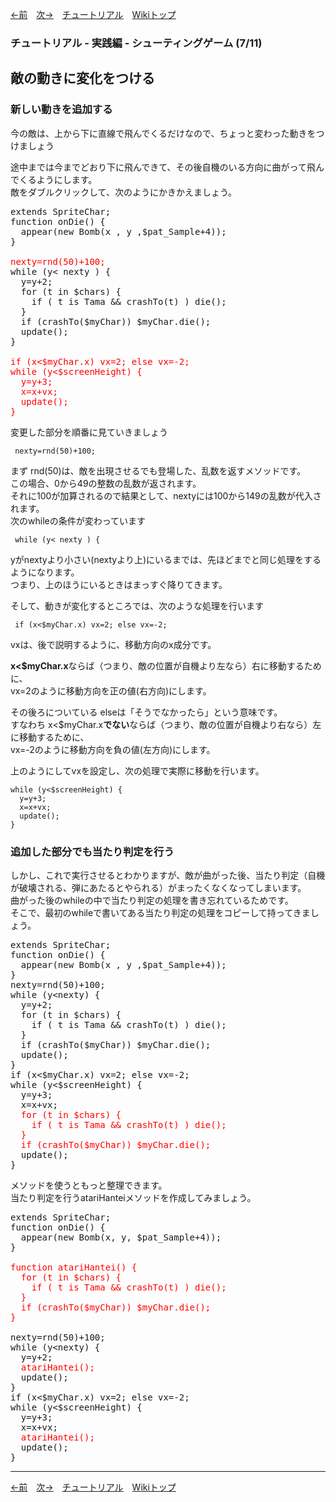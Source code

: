 

[←前](./tr-stg06.md)&emsp;[次→](./tr-stg08.md)&emsp;[チュートリアル](./tutorial.md)&emsp;[Wikiトップ](./)

### チュートリアル - 実践編 - シューティングゲーム (7/11)
## 敵の動きに変化をつける

### 新しい動きを追加する

今の敵は、上から下に直線で飛んでくるだけなので、ちょっと変わった動きをつけましょう

途中までは今までどおり下に飛んできて、その後自機のいる方向に曲がって飛んでくるようにします。  
敵をダブルクリックして、次のようにかきかえましょう。

<pre>
extends SpriteChar;
function onDie() {
  appear(new Bomb(x , y ,$pat_Sample+4));
}

<span style="color: #f00">nexty=rnd(50)+100;</span>
while (y< nexty ) {
  y=y+2;
  for (t in $chars) {
    if ( t is Tama && crashTo(t) ) die();
  }
  if (crashTo($myChar)) $myChar.die();
  update();
}

<span style="color: #f00">if (x<$myChar.x) vx=2; else vx=-2;
while (y<$screenHeight) {
  y=y+3;
  x=x+vx;
  update();
}</span>
</pre>

変更した部分を順番に見ていきましょう

```
 nexty=rnd(50)+100;
```

まず rnd(50)は、敵を出現させるでも登場した、乱数を返すメソッドです。  
この場合、0から49の整数の乱数が返されます。  
それに100が加算されるので結果として、nextyには100から149の乱数が代入されます。  
次のwhileの条件が変わっています

```
 while (y< nexty ) {
```

yがnextyより小さい(nextyより上)にいるまでは、先ほどまでと同じ処理をするようになります。  
つまり、上のほうにいるときはまっすぐ降りてきます。

そして、動きが変化するところでは、次のような処理を行います

```
 if (x<$myChar.x) vx=2; else vx=-2;
```

vxは、後で説明するように、移動方向のx成分です。

**x<$myChar.x**ならば（つまり、敵の位置が自機より左なら）右に移動するために、  
vx=2のように移動方向を正の値(右方向)にします。

その後ろについている elseは「そうでなかったら」という意味です。  
すなわち x<$myChar.x**でない**ならば（つまり、敵の位置が自機より右なら）左に移動するために、  
vx=-2のように移動方向を負の値(左方向)にします。

上のようにしてvxを設定し、次の処理で実際に移動を行います。

```
while (y<$screenHeight) {
  y=y+3;
  x=x+vx;
  update();
}
```

### 追加した部分でも当たり判定を行う

しかし、これで実行させるとわかりますが、敵が曲がった後、当たり判定（自機が破壊される、弾にあたるとやられる）がまったくなくなってしまいます。  
曲がった後のwhileの中で当たり判定の処理を書き忘れているためです。  
そこで、最初のwhileで書いてある当たり判定の処理をコピーして持ってきましょう。

<pre>
extends SpriteChar;
function onDie() {
  appear(new Bomb(x , y ,$pat_Sample+4));
}
nexty=rnd(50)+100;
while (y&lt;nexty) {
  y=y+2;
  for (t in $chars) {
    if ( t is Tama && crashTo(t) ) die();
  }
  if (crashTo($myChar)) $myChar.die();
  update();
}
if (x<$myChar.x) vx=2; else vx=-2;
while (y<$screenHeight) {
  y=y+3;
  x=x+vx;
  <span style="color: #f00">for (t in $chars) {
    if ( t is Tama && crashTo(t) ) die();
  }
  if (crashTo($myChar)) $myChar.die();</span>
  update();
}
</pre>

メソッドを使うともっと整理できます。  
当たり判定を行うatariHanteiメソッドを作成してみましょう。

<pre>
extends SpriteChar;
function onDie() {
  appear(new Bomb(x, y, $pat_Sample+4));
}

<span style="color: #f00">function atariHantei() {
  for (t in $chars) {
    if ( t is Tama && crashTo(t) ) die();
  }
  if (crashTo($myChar)) $myChar.die();
}</span>

nexty=rnd(50)+100;
while (y&lt;nexty) {
  y=y+2;
  <span style="color: #f00">atariHantei();</span>
  update();
}
if (x<$myChar.x) vx=2; else vx=-2;
while (y<$screenHeight) {
  y=y+3;
  x=x+vx;
  <span style="color: #f00">atariHantei();</span>
  update();
}
</pre>

***

[←前](./tr-stg06.md)&emsp;[次→](./tr-stg08.md)&emsp;[チュートリアル](./tutorial.md)&emsp;[Wikiトップ](./)
